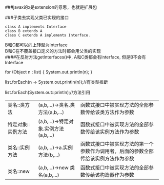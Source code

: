 ###javax的x是extension的意思，也就是扩展包

###子类去实现父类已实现的接口

`class A implements Interface`<br>
`class B extends A`<br>
`class C extends A implements Interface.`<br>

B和C都可以向上转型为Interface<br>
B和C在不覆盖接口定义的方法时都会用父类的实现<br>
####在反射方法getInterfaces()中, A和C类都会有Interface, 但是B不会有Interface

for (Object n : list) { System.out.println(n); }

list.forEach(n -> System.out.println(n));//有类型推断

list.forEach(System.out::println);//方法引用

| | | |
|-------|-------|-------|
|类名::类方法|(a,b,...)->类名.类方法(a,b,...)|函数式接口中被实现方法的全部参数传给该类方法作为参数|
|特定对象::实例方法|(a,b,...)->特定对象.实例方法(a,b,...)|函数式接口中被实现方法的全部参数传给该实例方法作为参数|
|类名::实例方法|(a,b,...)->a.实例方法(b,...)|函数式接口中被实现方法的第一个参数作为调用者，后面的参数全部传给该实例方法作为参数|
|类名::new|(a,b,...)->new 类名(a,b,...)|函数式接口中被实现方法的全部参数传给该构造器作为参数|
